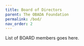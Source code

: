 ```yaml
---
title: Board of Directors
parent: The OBADA Foundation
permalink: /bod/
nav_order: 2
---
```


List of BOARD members goes here.
